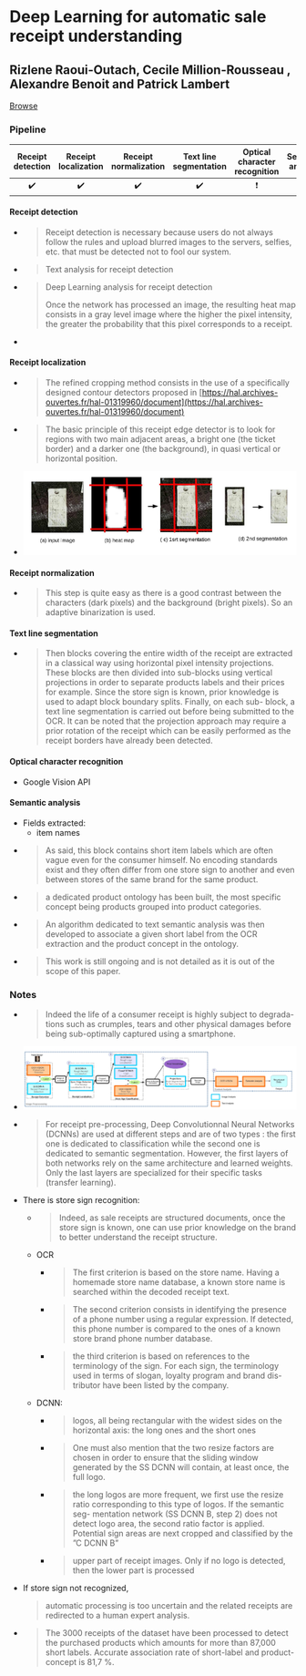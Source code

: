 # Deep Learning for automatic sale receipt understanding

## Rizlene Raoui-Outach, Cecile Million-Rousseau , Alexandre Benoit and Patrick Lambert

[Browse](https://hal.archives-ouvertes.fr/hal-01654191/document)

### Pipeline

| Receipt detection | Receipt localization | Receipt normalization | Text line segmentation | Optical character recognition | Semantic analysis |
|:-----------------:|:--------------------:|:---------------------:|:----------------------:|:-----------------------------:|:-----------------:|
| ✔️                | ✔️                   | ✔️                    | ✔️                     | ❗                             | ❗                 |

#### Receipt detection

* > Receipt detection is necessary because users do not always follow the rules and upload blurred images to the servers, selfies, etc. that
  > must be detected not to fool our system.
* > Text analysis for receipt detection
* > Deep Learning analysis for receipt detection
  > 
  > Once the network has processed an image, the
  > resulting heat map consists in a gray level image where the
  > higher the pixel intensity, the greater the probability that
  > this pixel corresponds to a receipt.
* 

#### Receipt localization

* > The refined cropping method consists in the use of a
  > specifically designed contour detectors proposed in [https://hal.archives-ouvertes.fr/hal-01319960/document](https://hal.archives-ouvertes.fr/hal-01319960/document)
* > The basic principle of this receipt edge detector is to look
  > for regions with two main adjacent areas, a bright one
  > (the ticket border) and a darker one (the background), in
  > quasi vertical or horizontal position.
* ![](images/raoui2017deep/receipt-detection-localization.png)

#### Receipt normalization

* > This step is quite
  > easy as there is a good contrast between the characters
  > (dark pixels) and the background (bright pixels). So an
  > adaptive binarization is used.

#### Text line segmentation

* > Then blocks covering the
  > entire width of the receipt are extracted in a classical way
  > using horizontal pixel intensity projections. These blocks
  > are then divided into sub-blocks using vertical projections
  > in order to separate products labels and their prices for
  > example. Since the store sign is known, prior knowledge is
  > used to adapt block boundary splits. Finally, on each sub-
  > block, a text line segmentation is carried out before being
  > submitted to the OCR. It can be noted that the projection
  > approach may require a prior rotation of the receipt which can be easily performed as the receipt borders have already
  > been detected.

#### Optical character recognition

- Google Vision API

#### Semantic analysis

- Fields extracted:
  - item names
- > As said, this
  > block contains short item labels which are often vague
  > even for the consumer himself. No encoding standards
  > exist and they often differ from one store sign to another
  > and even between stores of the same brand for the same
  > product.
- > a dedicated product ontology has been built,
  > the most specific concept being products grouped into
  > product categories.
- > An algorithm dedicated to text semantic analysis was
  > then developed to associate a given short label from the
  > OCR extraction and the product concept in the ontology.
- > This work is still ongoing and is not detailed as it is out
  > of the scope of this paper.

### Notes

* > Indeed the life of a consumer receipt is highly subject to degrada-
  > tions such as crumples, tears and other physical damages
  > before being sub-optimally captured using a smartphone.

* ![](images/raoui2017deep/complete-chain.png)

* > For receipt pre-processing, Deep Convolutionnal Neural
  > Networks (DCNNs) are used at different steps and are of
  > two types : the first one is dedicated to classification while
  > the second one is dedicated to semantic segmentation.
  > However, the first layers of both networks rely on the same
  > architecture and learned weights. Only the last layers are
  > specialized for their specific tasks (transfer learning).

* There is store sign recognition:
  
  * > Indeed, as sale receipts are structured documents, once the store sign is known, one can use prior knowledge on the brand to better understand the receipt structure.
  * OCR
    * > The first criterion
      > is based on the store name. Having a homemade store
      > name database, a known store name is searched within the
      > decoded receipt text.
    * > The second criterion consists in identifying the presence
      > of a phone number using a regular expression. If detected,
      > this phone number is compared to the ones of a known
      > store brand phone number database.
    * > the third criterion is based on references to the
      > terminology of the sign. For each sign, the terminology
      > used in terms of slogan, loyalty program and brand dis-
      > tributor have been listed by the company.
  * DCNN:
    * > logos, all being rectangular with
      > the widest sides on the horizontal axis: the long ones and
      > the short ones
    * > One must also mention
      > that the two resize factors are chosen in order to ensure
      > that the sliding window generated by the SS DCNN will
      > contain, at least once, the full logo.
    * > the
      > long logos are more frequent, we first use the resize ratio
      > corresponding to this type of logos. If the semantic seg-
      > mentation network (SS DCNN B, step 2) does not detect
      > logo area, the second ratio factor is applied. Potential sign
      > areas are next cropped and classified by the ”C DCNN B”
    * > upper part of
      > receipt images. Only if no logo is detected, then the lower
      > part is processed

* If store sign not recognized,
  
  > automatic processing is too uncertain and
  > the related receipts are redirected to a human expert
  > analysis.

* > The 3000 receipts of the dataset have been processed to
  > detect the purchased products which amounts for more
  > than 87,000 short labels. Accurate association rate of
  > short-label and product-concept is 81,7 %.
